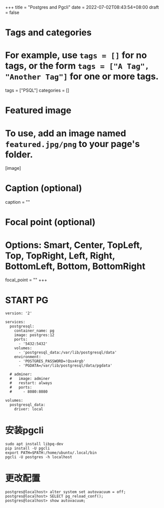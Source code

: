 +++
title = "Postgres and Pgcli"
date = 2022-07-02T08:43:54+08:00
draft = false

# Tags and categories
# For example, use `tags = []` for no tags, or the form `tags = ["A Tag", "Another Tag"]` for one or more tags.
tags = ["PSQL"]
categories = []

# Featured image
# To use, add an image named `featured.jpg/png` to your page's folder. 
[image]
  # Caption (optional)
  caption = ""

  # Focal point (optional)
  # Options: Smart, Center, TopLeft, Top, TopRight, Left, Right, BottomLeft, Bottom, BottomRight
  focal_point = ""
+++


# START PG

```
version: '2'

services:
  postgresql:
    container_name: pg
    image: postgres:12
    ports:
      - '5432:5432'
    volumes:
      - 'postgresql_data:/var/lib/postgresql/data'
    environment:
      - 'POSTGRES_PASSWORD=!Qsx4rgb'
      - 'PGDATA=/var/lib/postgresql/data/pgdata'

  # adminer:
  #   image: adminer
  #   restart: always
  #   ports:
  #     - 8080:8080

volumes:
  postgresql_data:
    driver: local

```


#  安装pgcli

```
sudo apt install libpq-dev
pip install -U pgcli
export PATH=$PATH:/home/ubuntu/.local/bin
pgcli -U postgres -h localhost

```

# 更改配置

```
postgres@localhost> alter system set autovacuum = off;
postgres@localhost> SELECT pg_reload_conf();
postgres@localhost> show autovacuum;
```